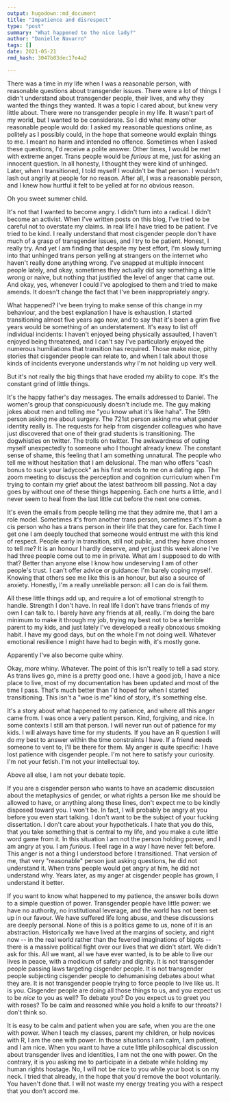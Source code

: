 ```yaml
---
output: hugodown::md_document
title: "Impatience and disrespect"
type: "post"
summary: "What happened to the nice lady?"
author: "Danielle Navarro"
tags: []
date: 2021-05-21
rmd_hash: 3047b83dec17e4a2

---
```


There was a time in my life when I was a reasonable person, with reasonable questions about transgender issues. There were a lot of things I didn't understand about transgender people, their lives, and why they wanted the things they wanted. It was a topic I cared about, but knew very little about. There were no transgender people in my life. It wasn't part of my world, but I wanted to be considerate. So I did what many other reasonable people would do: I asked my reasonable questions online, as politely as I possibly could, in the hope that someone would explain things to me. I meant no harm and intended no offence. Sometimes when I asked these questions, I'd receive a polite answer. Other times, I would be met with extreme anger. Trans people would be *furious* at me, just for asking an innocent question. In all honesty, I thought they were kind of unhinged. Later, when I transitioned, I told myself I wouldn't be that person. I wouldn't lash out angrily at people for no reason. After all, I was a reasonable person, and I knew how hurtful it felt to be yelled at for no obvious reason.

Oh you sweet summer child.

It's not that I wanted to become angry. I didn't turn into a radical. I didn't become an activist. When I've written posts on this blog, I've tried to be careful not to overstate my claims. In real life I have tried to be patient. I've tried to be kind. I really understand that most cisgender people don't have much of a grasp of transgender issues, and I try to be patient. Honest, I really try. And yet I am finding that despite my best effort, I'm slowly turning into that unhinged trans person yelling at strangers on the internet who haven't really done anything wrong. I've snapped at multiple innocent people lately, and okay, sometimes they actually did say something a little wrong or naive, but nothing that justified the level of anger that came out. And okay, yes, whenever I could I've apologised to them and tried to make amends. It doesn't change the fact that I've been inappropriately angry.

What happened? I've been trying to make sense of this change in my behaviour, and the best explanation I have is exhaustion. I started transitioning almost five years ago now, and to say that it's been a grim five years would be something of an understatement. It's easy to list off individual incidents: I haven't enjoyed being physically assaulted, I haven't enjoyed being threatened, and I can't say I've particularly enjoyed the numerous humiliations that transition has required. Those make nice, pithy stories that cisgender people can relate to, and when I talk about those kinds of incidents everyone understands why I'm not holding up very well.

But it's not really the big things that have eroded my ability to cope. It's the constant grind of little things.

It's the happy father's day messages. The emails addressed to Daniel. The women's group that conspicuously doesn't include me. The guy making jokes about men and telling me "you know what it's like haha". The 59th person asking me about surgery. The 721st person asking me what gender identity really is. The requests for help from cisgender colleagues who have just discovered that one of their grad students is transitioning. The dogwhistles on twitter. The trolls on twitter. The awkwardness of outing myself unexpectedly to someone who I thought already knew. The constant sense of shame, this feeling that I am something unnatural. The people who tell me without hesitation that I am delusional. The man who offers "cash bonus to suck your ladycock" as his first words to me on a dating app. The zoom meeting to discuss the perception and cognition curriculum when I'm trying to contain my grief about the latest bathroom bill passing. Not a day goes by without one of these things happening. Each one hurts a little, and I never seem to heal from the last little cut before the next one comes.

It's even the emails from people telling me that they admire me, that I am a role model. Sometimes it's from another trans person, sometimes it's from a cis person who has a trans person in their life that they care for. Each time I get one I am deeply touched that someone would entrust me with this kind of respect. People early in transition, still not public, and they have chosen to tell *me*? It is an honour I hardly deserve, and yet just this week alone I've had three people come out to me in private. What am I supposed to do with that? Better than anyone else I know how undeserving I am of other people's trust. I can't offer advice or guidance: I'm barely coping myself. Knowing that others see me like this is an honour, but also a source of anxiety. Honestly, I'm a really unreliable person: all I can do is fail them.

All these little things add up, and require a lot of emotional strength to handle. Strength I don't have. In real life I don't have trans friends of my own I can talk to. I barely have any friends at all, really. I'm doing the bare minimum to make it through my job, trying my best not to be a terrible parent to my kids, and just lately I've developed a really obnoxious smoking habit. I have my good days, but on the whole I'm not doing well. Whatever emotional resilience I might have had to begin with, it's mostly gone.

Apparently I've also become quite whiny.

Okay, *more* whiny. Whatever. The point of this isn't really to tell a sad story. As trans lives go, mine is a pretty good one. I have a good job, I have a nice place to live, most of my documentation has been updated and most of the time I pass. That's much better than I'd hoped for when I started transitioning. This isn't a "woe is me" kind of story, it's something else.

It's a story about what happened to my patience, and where all this anger came from. I was once a very patient person. Kind, forgiving, and nice. In some contexts I still am that person. I will never run out of patience for my kids. I will always have time for my students. If you have an R question I will do my best to answer within the time constraints I have. If a friend needs someone to vent to, I'll be there for them. My anger is quite specific: I have lost patience with cisgender people. I'm not here to satisfy your curiosity. I'm not your fetish. I'm not your intellectual toy.

Above all else, I am not your debate topic.

If you are a cisgender person who wants to have an academic discussion about the metaphysics of gender, or what rights a person like me should be allowed to have, or anything along these lines, don't expect me to be kindly disposed toward you. I won't be. In fact, I will probably be angry at you before you even start talking. I don't want to be the subject of your fucking dissertation. I don't care about your hypotheticals. I hate that you do this, that you take something that is central to my life, and you make a cute little word game from it. In this situation I am not the person holding power, and I am angry at you. I am *furious*. I feel rage in a way I have never felt before. This anger is not a thing I understood before I transitioned. That version of me, that very "reasonable" person just asking questions, he did not understand it. When trans people would get angry at him, he did not understand why. Years later, as my anger at cisgender people has grown, I understand it better.

If you want to know what happened to my patience, the answer boils down to a simple question of power. Transgender people have little power: we have no authority, no institutional leverage, and the world has not been set up in our favour. We have suffered life long abuse, and these discussions are deeply personal. None of this is a politics game to us, none of it is an abstraction. Historically we have lived at the margins of society, and right now -- in the real world rather than the fevered imaginations of bigots -- there is a massive political fight over our lives that we didn't start. We didn't ask for this. All we want, all we have ever wanted, is to be able to live our lives in peace, with a modicum of safety and dignity. It is not transgender people passing laws targeting cisgender people. It is not transgender people subjecting cisgender people to dehumanising debates about what they are. It is not transgender people trying to force people to live like us. It is you. Cisgender people are doing all those things to us, and you expect us to be *nice* to you as well? To debate you? Do you expect us to greet you with roses? To be calm and reasoned while you hold a knife to our throats? I don't think so.

It is easy to be calm and patient when you are safe, when you are the one with power. When I teach my classes, parent my children, or help novices with R, I am the one with power. In those situations I am calm, I am patient, and I am nice. When you want to have a cute little philosophical discussion about transgender lives and identities, I am not the one with power. On the contrary, it is you asking me to participate in a debate while holding my human rights hostage. No, I will not be nice to you while your boot is on my neck. I tried that already, in the hope that you'd remove the boot voluntarily. You haven't done that. I will not waste my energy treating you with a respect that you don't accord me.

<br><br>

